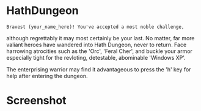 HathDungeon
===========

    Bravest (your_name_here)! You've accepted a most noble challenge,
although regrettably it may most certainly be your last. No matter,
far more valiant heroes have wandered into Hath Dungeon, never to
return. Face harrowing atrocities such as the 'Orc', 'Feral Cher', and
buckle your armor especially tight for the revloting, detestable,
abominable 'Windows XP'.

The enterprising warrior may find it advantageous to press the 'h'
key for help after entering the dungeon.


Screenshot
==========

